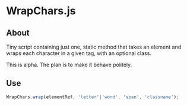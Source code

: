 # WrapChars.js

## About
Tiny script containing just one, static method that takes an element and wraps each character in a given tag, with an optional class.

This is alpha. The plan is to make it behave politely.

## Use

```javascript
WrapChars.wrap(elementRef, 'letter'|'word', 'span', 'classname');
```
